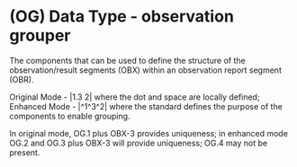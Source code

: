 # (OG) Data Type - observation grouper

The components that can be used to define the structure of the observation/result segments (OBX) within an observation report segment (OBR).

Original Mode - |1.3 2| where the dot and space are locally defined; Enhanced Mode - |^1^3^2| where the standard defines the purpose of the components to enable grouping.

In original mode, OG.1 plus OBX-3 provides uniqueness; in enhanced mode OG.2 and OG.3 plus OBX-3 will provide uniqueness; OG.4 may not be present.
